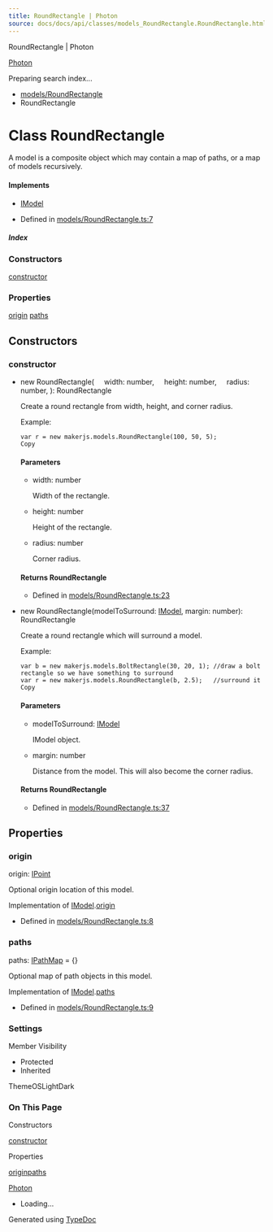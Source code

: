 ```yaml
---
title: RoundRectangle | Photon
source: docs/docs/api/classes/models_RoundRectangle.RoundRectangle.html
---
```


RoundRectangle | Photon

[Photon](../index.html)




Preparing search index...

* [models/RoundRectangle](../modules/models_RoundRectangle.html)
* RoundRectangle

# Class RoundRectangle

A model is a composite object which may contain a map of paths, or a map of models recursively.

#### Implements

* [IModel](../interfaces/core_schema.IModel.html)

* Defined in [models/RoundRectangle.ts:7](https://github.com/mwhite454/photon/blob/main/packages/photon/src/models/RoundRectangle.ts#L7)

##### Index

### Constructors

[constructor](#constructor)

### Properties

[origin](#origin)
[paths](#paths)

## Constructors

### constructor

* new RoundRectangle(
      width: number,
      height: number,
      radius: number,
  ): RoundRectangle

  Create a round rectangle from width, height, and corner radius.

  Example:

  ```
  var r = new makerjs.models.RoundRectangle(100, 50, 5);
  Copy
  ```

  #### Parameters

  + width: number

    Width of the rectangle.
  + height: number

    Height of the rectangle.
  + radius: number

    Corner radius.

  #### Returns RoundRectangle

  + Defined in [models/RoundRectangle.ts:23](https://github.com/mwhite454/photon/blob/main/packages/photon/src/models/RoundRectangle.ts#L23)
* new RoundRectangle(modelToSurround: [IModel](../interfaces/core_schema.IModel.html), margin: number): RoundRectangle

  Create a round rectangle which will surround a model.

  Example:

  ```
  var b = new makerjs.models.BoltRectangle(30, 20, 1); //draw a bolt rectangle so we have something to surround
  var r = new makerjs.models.RoundRectangle(b, 2.5);   //surround it
  Copy
  ```

  #### Parameters

  + modelToSurround: [IModel](../interfaces/core_schema.IModel.html)

    IModel object.
  + margin: number

    Distance from the model. This will also become the corner radius.

  #### Returns RoundRectangle

  + Defined in [models/RoundRectangle.ts:37](https://github.com/mwhite454/photon/blob/main/packages/photon/src/models/RoundRectangle.ts#L37)

## Properties

### origin

origin: [IPoint](../interfaces/core_schema.IPoint.html)

Optional origin location of this model.

Implementation of [IModel](../interfaces/core_schema.IModel.html).[origin](../interfaces/core_schema.IModel.html#origin)

* Defined in [models/RoundRectangle.ts:8](https://github.com/mwhite454/photon/blob/main/packages/photon/src/models/RoundRectangle.ts#L8)

### paths

paths: [IPathMap](../interfaces/core_schema.IPathMap.html) = {}

Optional map of path objects in this model.

Implementation of [IModel](../interfaces/core_schema.IModel.html).[paths](../interfaces/core_schema.IModel.html#paths)

* Defined in [models/RoundRectangle.ts:9](https://github.com/mwhite454/photon/blob/main/packages/photon/src/models/RoundRectangle.ts#L9)

### Settings

Member Visibility

* Protected
* Inherited

ThemeOSLightDark

### On This Page

Constructors

[constructor](#constructor)

Properties

[origin](#origin)[paths](#paths)

[Photon](../index.html)

* Loading...

Generated using [TypeDoc](https://typedoc.org/)
